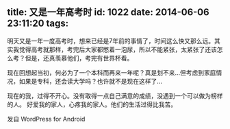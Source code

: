 title: 又是一年高考时
id: 1022
date: 2014-06-06 23:11:20
tags:
---

明天又是一年一度高考时，想来已经是7年前的事情了，时间这么快又那么远。其实我觉得高考就那样，考完后大家都憋着一泡尿，所以不能紧张，太紧张了还该怎么考？但是，还真羡慕他们，考完有世界杯看。

现在回想起当初，何必为了一个本科而再来一年呢？真是划不来…但考虑到家庭情况，如果是专科，还会读大学吗？也许就不是现在这样了…

现在的我，过得不开心。没有取得一点自己满意的成绩，没遇到一个可以做为榜样的人。
好爱我的家人，心疼我的家人。他们的生活过得比我苦。

<span class="post_sig">发自 WordPress for Android</span>